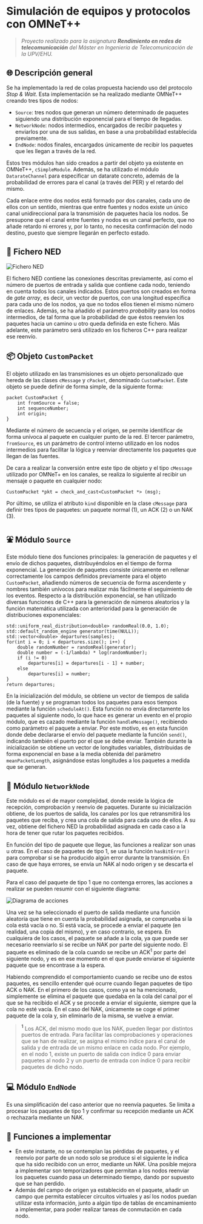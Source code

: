 # Simulación de equipos y protocolos con OMNeT++

> *Proyecto realizado para la asignatura **Rendimiento en redes de telecomunicación** del Máster en Ingeniería de Telecomunicación de la UPV/EHU.*

## 🌐 Descripción general
Se ha implementado la red de colas propuesta haciendo uso del protocolo *Stop & Wait*. Esta implementación se ha realizado mediante OMNeT++ creando tres tipos de nodos:

* `Source`: tres nodos que generan un número determinado de paquetes siguiendo una distribución exponencial para el tiempo de llegadas.
* `NetworkNode`: nodos intermedios, encargados de recibir paquetes y enviarlos por una de sus salidas, en base a una probabilidad establecida previamente.
* `EndNode`: nodos finales, encargados únicamente de recibir los paquetes que les llegan a través de la red.

Estos tres módulos han sido creados a partir del objeto ya existente en OMNeT++, `cSimpleModule`. Además, se ha utilizado el módulo `DatarateChannel` para especificar un datarate concreto, además de la probabilidad de errores para el canal (a través del PER) y el retardo del mismo.

Cada enlace entre dos nodos está formado por dos canales, cada uno de ellos con un sentido, mientras que entre fuentes y nodos existe un único canal unidireccional para la transmisión de paquetes hacia los nodos. Se presupone que el canal entre fuentes y nodos es un canal perfecto, que no añade retardo ni errores y, por lo tanto, no necesita confirmación del nodo destino, puesto que siempre llegarán en perfecto estado.

## 🔴 Fichero NED

![Fichero NED](images/fichero_ned.png)

El fichero NED contiene las conexiones descritas previamente, así como el número de puertos de entrada y salida que contiene cada nodo, teniendo en cuenta todos los canales indicados. Estos puertos son creados en forma de *gate array*, es decir, un vector de puertos, con una longitud específica para cada uno de los nodos, ya que no todos ellos tienen el mismo número de enlaces. Además, se ha añadido el parámetro *probability* para los nodos intermedios, de tal forma que la probabilidad de que éstos reenvíen los paquetes hacia un camino u otro queda definida en este fichero. Más adelante, este parámetro será utilizado en los ficheros C++ para realizar ese reenvío.

## 📦 Objeto `CustomPacket`

El objeto utilizado en las transmisiones es un objeto personalizado que hereda de las clases `cMessage` y `cPacket`, denominado `CustomPacket`. Este objeto se puede definir de forma simple, de la siguiente forma:
```
packet CustomPacket {
	int fromSource = false;
	int sequenceNumber;
	int origin;
}
```
Mediante el número de secuencia y el origen, se permite identificar de forma unívoca al paquete en cualquier punto de la red. El tercer parámetro, `fromSource`, es un parámetro de control interno utilizado en los nodos intermedios para facilitar la lógica y reenviar directamente los paquetes que llegan de las fuentes.

De cara a realizar la conversión entre este tipo de objeto y el tipo `cMessage` utilizado por OMNeT+ en los canales, se realiza lo siguiente al recibir un mensaje o paquete en cualquier nodo:
```
CustomPacket *pkt = check_and_cast<CustomPacket *> (msg);
```
Por último, se utiliza el atributo `kind` disponible en la clase `cMessage` para definir tres tipos de paquetes: un paquete normal (1), un ACK (2) o un NAK (3).

## ⛲ Módulo `Source`

Este módulo tiene dos funciones principales: la generación de paquetes y el envío de dichos paquetes, distribuyéndolos en el tiempo de forma exponencial. La generación de paquetes consiste únicamente en rellenar correctamente los campos definidos previamente para el objeto `CustomPacket`, añadiendo números de secuencia de forma ascendente y nombres también unívocos para realizar más fácilmente el seguimiento de los eventos. Respecto a la distribución exponencial, se han utilizado diversas funciones de C++ para la generación de números aleatorios y la función matemática utilizada con anterioridad para la generación de distribuciones exponenciales:
```
std::uniform_real_distribution<double> randomReal(0.0, 1.0);
std::default_random_engine generator(time(NULL));
std::vector<double> departures(samples);
for(int i = 0; i < departures.size(); i++) {
    double randomNumber = randomReal(generator);
    double number = (-1/lambda) * log(randomNumber);
    if (i != 0)
        departures[i] = departures[i - 1] + number;
    else
        departures[i] = number;
}
return departures;
```
En la inicialización del módulo, se obtiene un vector de tiempos de salida (de la fuente) y se programan todos los paquetes para esos tiempos mediante la función `scheduleAt()`. Esta función no envía directamente los paquetes al siguiente nodo, lo que hace es generar un evento en el propio módulo, que es cazado mediante la función `handleMessage()`, recibiendo como parámetro el paquete a enviar. Por este motivo, es en esta función donde debe declararse el envío del paquete mediante la función `send()`, indicando también el puerto por el que se debe enviar. También durante la inicialización se obtiene un vector de longitudes variables, distribuidas de forma exponencial en base a la media obtenida del parámetro `meanPacketLength`, asignándose estas longitudes a los paquetes a medida que se generan.

## 🔀 Módulo `NetworkNode`

Este módulo es el de mayor complejidad, donde reside la lógica de recepción, comprobación y reenvío de paquetes. Durante su inicialización obtiene, de los puertos de salida, los canales por los que retransmitirá los paquetes que reciba, y crea una cola de salida para cada uno de ellos. A su vez, obtiene del fichero NED la probabilidad asignada en cada caso a la hora de tener que rutar los paquetes recibidos.

En función del tipo de paquete que llegue, las funciones a realizar son unas u otras. En el caso de paquetes de tipo 1, se usa la función `hasBitError()` para comprobar si se ha producido algún error durante la transmisión. En caso de que haya errores, se envía un NAK al nodo origen y se descarta el paquete.

Para el caso del paquete de tipo 1 que no contenga errores, las acciones a realizar se pueden resumir con el siguiente diagrama:

![Diagrama de acciones](images/diagrama_acciones.png)

Una vez se ha seleccionado el puerto de salida mediante una función aleatoria que tiene en cuenta la probabilidad asignada, se comprueba si la cola está vacía o no. Si está vacía, se procede a enviar el paquete (en realidad, una copia del mismo), y en caso contrario, se espera. En cualquiera de los casos, el paquete se añade a la cola, ya que puede ser necesario reenviarlo si se recibe un NAK por parte del siguiente nodo. El paquete es eliminado de la cola cuando se recibe un ACK<sup>1</sup> por parte del siguiente nodo, y es en ese momento en el que puede enviarse el siguiente paquete que se encontrase a la espera.

Habiendo comprendido el comportamiento cuando se recibe uno de estos paquetes, es sencillo entender qué ocurre cuando llegan paquetes de tipo ACK o NAK. En el primero de los casos, como ya se ha mencionado, simplemente se elimina el paquete que quedaba en la cola del canal por el que se ha recibido el ACK y se procede a enviar el siguiente, siempre que la cola no esté vacía. En el caso del NAK, únicamente se coge el primer paquete de la cola y, sin eliminarlo de la misma, se vuelve a enviar.

> **<sup>1</sup>** Los ACK, del mismo modo que los NAK, pueden llegar por distintos puertos de entrada. Para facilitar las comprobaciones y operaciones que se han de realizar, se asigna el mismo índice para el canal de salida y de entrada de un mismo enlace en cada nodo. Por ejemplo, en el nodo 1, existe un puerto de salida con índice 0 para enviar paquetes al nodo 2 y un puerto de entrada con índice 0 para recibir paquetes de dicho nodo.

## 💻 Módulo `EndNode`

Es una simplificación del caso anterior que no reenvía paquetes. Se limita a procesar los paquetes de tipo 1 y confirmar su recepción mediante un ACK o rechazarla mediante un NAK.

## 🔮 Funciones a implementar

*  En este instante, no se contemplan las pérdidas de paquetes, y el reenvío por parte de un nodo solo se produce si el siguiente le indica que ha sido recibido con un error, mediante un NAK. Una posible mejora a implementar son temporizadores que permitan a los nodos reenviar los paquetes cuando pasa un determinado tiempo, dando por supuesto que se han perdido.
*  Además del campo de origen ya establecido en el paquete, añadir un campo que permita establecer circuitos virtuales y así los nodos puedan utilizar esta información, junto a algún tipo de tablas de encaminamiento a implementar, para poder realizar tareas de conmutación en cada nodo.

